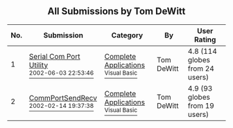 ﻿<div align="center">

## All Submissions by Tom DeWitt

</div>

No.  | Submission | Category | By   | User Rating
---- | ---------- | -------- | ---- | -----------
1 | [Serial Com Port Utility<br /><sup>2002-06-03 22:53:46</sup>](https://github.com/Planet-Source-Code/tom-dewitt-serial-com-port-utility__1-35458) | [Complete Applications<br /><sup>Visual Basic</sup>](../ByCategory/complete-applications__1-27.md) | Tom DeWitt | 4.8 (114 globes from 24 users)
2 | [CommPortSendRecv<br /><sup>2002-02-14 19:37:38</sup>](https://github.com/Planet-Source-Code/tom-dewitt-commportsendrecv__1-31818) | [Complete Applications<br /><sup>Visual Basic</sup>](../ByCategory/complete-applications__1-27.md) | Tom DeWitt | 4.9 (93 globes from 19 users)
